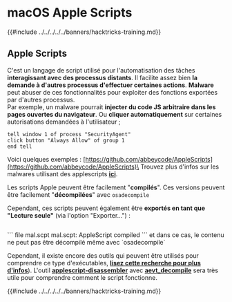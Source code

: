 # macOS Apple Scripts

{{#include ../../../../../banners/hacktricks-training.md}}

## Apple Scripts

C'est un langage de script utilisé pour l'automatisation des tâches **interagissant avec des processus distants**. Il facilite assez bien **la demande à d'autres processus d'effectuer certaines actions**. **Malware** peut abuser de ces fonctionnalités pour exploiter des fonctions exportées par d'autres processus.\
Par exemple, un malware pourrait **injecter du code JS arbitraire dans les pages ouvertes du navigateur**. Ou **cliquer automatiquement** sur certaines autorisations demandées à l'utilisateur ;
```applescript
tell window 1 of process "SecurityAgent"
click button "Always Allow" of group 1
end tell
```
Voici quelques exemples : [https://github.com/abbeycode/AppleScripts](https://github.com/abbeycode/AppleScripts)\
Trouvez plus d'infos sur les malwares utilisant des applescripts [**ici**](https://www.sentinelone.com/blog/how-offensive-actors-use-applescript-for-attacking-macos/).

Les scripts Apple peuvent être facilement "**compilés**". Ces versions peuvent être facilement "**décompilées**" avec `osadecompile`

Cependant, ces scripts peuvent également être **exportés en tant que "Lecture seule"** (via l'option "Exporter...") :

<figure><img src="https://github.com/carlospolop/hacktricks/raw/master/images/image%20(556).png" alt=""><figcaption></figcaption></figure>
```
file mal.scpt
mal.scpt: AppleScript compiled
```
et dans ce cas, le contenu ne peut pas être décompilé même avec `osadecompile`

Cependant, il existe encore des outils qui peuvent être utilisés pour comprendre ce type d'exécutables, [**lisez cette recherche pour plus d'infos**](https://labs.sentinelone.com/fade-dead-adventures-in-reversing-malicious-run-only-applescripts/)). L'outil [**applescript-disassembler**](https://github.com/Jinmo/applescript-disassembler) avec [**aevt_decompile**](https://github.com/SentineLabs/aevt_decompile) sera très utile pour comprendre comment le script fonctionne.

{{#include ../../../../../banners/hacktricks-training.md}}
